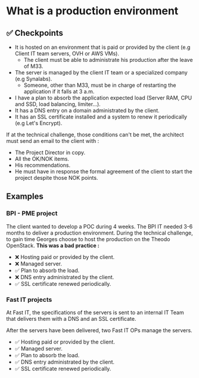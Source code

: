# What is a production environment

## ✅ Checkpoints

- It is hosted on an environment that is paid or provided by the client (e.g Client IT team servers, OVH or AWS VMs).
  - The client must be able to administrate his production after the leave of M33.
- The server is managed by the client IT team or a specialized company (e.g Synalabs).
  - Someone, other than M33, must be in charge of restarting the application if it falls at 3 a.m.
- I have a plan to absorb the application expected load (Server RAM, CPU and SSD, load balancing, limiter...).
- It has a DNS entry on a domain administrated by the client.
- It has an SSL certificate installed and a system to renew it periodically (e.g Let's Encrypt).

If at the technical challenge, those conditions can't be met, the architect must send an email to the client with :

- The Project Director in copy.
- All the OK/NOK items.
- His recommendations.
- He must have in response the formal agreement of the client to start the project despite those NOK points. 

## Examples

### BPI - PME project

The client wanted to develop a POC during 4 weeks. The BPI IT needed 3-6 months to deliver a production environment. During the technical challenge, to gain time Georges choose to host the production on the Theodo OpenStack. **This was a bad practice :**

- ❌ Hosting paid or provided by the client.
- ❌ Managed server.
- ✅ Plan to absorb the load.
- ❌ DNS entry administrated by the client.
- ✅ SSL certificate renewed periodically.

### Fast IT projects

At Fast IT, the specifications of the servers is sent to an internal IT Team that delivers them with a DNS and an SSL certificate. 

After the servers have been delivered, two Fast IT OPs manage the servers.

- ✅ Hosting paid or provided by the client.
- ✅ Managed server.
- ✅ Plan to absorb the load.
- ✅ DNS entry administrated by the client.
- ✅ SSL certificate renewed periodically.

